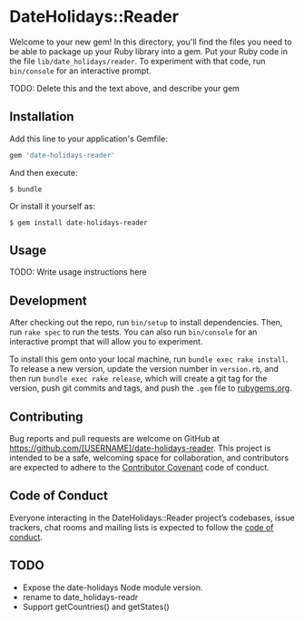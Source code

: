 # DateHolidays::Reader

Welcome to your new gem! In this directory, you'll find the files you need to be able to package up your Ruby library into a gem. Put your Ruby code in the file `lib/date_holidays/reader`. To experiment with that code, run `bin/console` for an interactive prompt.

TODO: Delete this and the text above, and describe your gem

## Installation

Add this line to your application's Gemfile:

```ruby
gem 'date-holidays-reader'
```

And then execute:

    $ bundle

Or install it yourself as:

    $ gem install date-holidays-reader

## Usage

TODO: Write usage instructions here

## Development

After checking out the repo, run `bin/setup` to install dependencies. Then, run `rake spec` to run the tests. You can also run `bin/console` for an interactive prompt that will allow you to experiment.

To install this gem onto your local machine, run `bundle exec rake install`. To release a new version, update the version number in `version.rb`, and then run `bundle exec rake release`, which will create a git tag for the version, push git commits and tags, and push the `.gem` file to [rubygems.org](https://rubygems.org).

## Contributing

Bug reports and pull requests are welcome on GitHub at https://github.com/[USERNAME]/date-holidays-reader. This project is intended to be a safe, welcoming space for collaboration, and contributors are expected to adhere to the [Contributor Covenant](http://contributor-covenant.org) code of conduct.

## Code of Conduct

Everyone interacting in the DateHolidays::Reader project’s codebases, issue trackers, chat rooms and mailing lists is expected to follow the [code of conduct](https://github.com/[USERNAME]/date-holidays-reader/blob/master/CODE_OF_CONDUCT.md).

## TODO

* Expose the date-holidays Node module version.
* rename to date_holidays-readr
* Support getCountries() and getStates()
